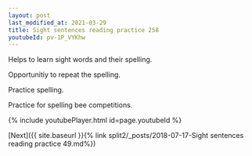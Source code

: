 ```yaml
---
layout: post
last_modified_at: 2021-03-29
title: Sight sentences reading practice 258
youtubeId: pv-1P_VYKhw
---
```

 
 
Helps to learn sight words and their spelling.

Opportunitiy to repeat the spelling. 

Practice spelling. 
 
Practice for spelling bee competitions. 
 
{% include youtubePlayer.html id=page.youtubeId %}
 
 

[Next]({{ site.baseurl }}{% link  split2/_posts/2018-07-17-Sight sentences reading practice 49.md%})
 
